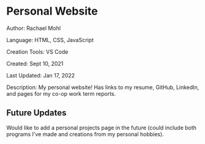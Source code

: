 # Personal Website

Author: Rachael Mohl

Language: HTML, CSS, JavaScript

Creation Tools: VS Code

Created: Sept 10, 2021

Last Updated: Jan 17, 2022

Description: My personal website! Has links to my resume, GitHub, LinkedIn, and pages for my co-op work term reports.

## Future Updates

Would like to add a personal projects page in the future (could include both programs I've made and creations from my personal hobbies).
